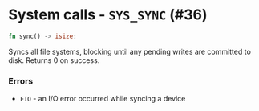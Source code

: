 # System calls - `SYS_SYNC` (#36)

```rust
fn sync() -> isize;
```

Syncs all file systems, blocking until any pending writes are committed to disk.
Returns 0 on success.

### Errors

- `EIO` - an I/O error occurred while syncing a device
